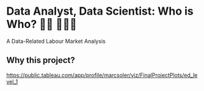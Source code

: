 # Data Analyst, Data Scientist: Who is Who? 🤌🏼 🤷🏽‍♂️
A Data-Related Labour Market Analysis

## Why this project?



https://public.tableau.com/app/profile/marcsoler/viz/FinalProjectPlots/ed_level_1
